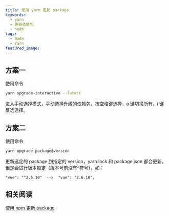 ```yaml
---
title: 使用 yarn 更新 package
keywords:
  - yarn
  - 更新依赖包
  - node
tags:
  - Node
  - Yarn
featured_image:
---
```


## 方案一

使用命令

```sh
yarn upgrade-interactive --latest
```

进入手动选择模式，手动选择升级的依赖包，按空格键选择，a 键切换所有，i 键反选选择。

## 方案二

使用命令

```sh
yarn upgrade package@version
```

更新选定的 package 到指定的 version，yarn.lock 和 package.json 都会更新，但是会进行版本锁定（版本号前没有``^``符号），如：

```
"vue": "^2.5.10"  -->  "vue": "2.6.10",
```

## 相关阅读

[使用 npm 更新 package](https://evandoz.github.io/Evandoz/2018/NPM_Update_Package/)
